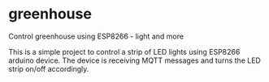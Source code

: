 # greenhouse
Control greenhouse using ESP8266 - light and more

This is a simple project to control a strip of LED lights using ESP8266 arduino device.
The device is receiving MQTT messages and turns the LED strip on/off accordingly.
